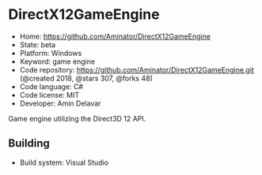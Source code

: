 # DirectX12GameEngine

- Home: https://github.com/Aminator/DirectX12GameEngine
- State: beta
- Platform: Windows
- Keyword: game engine
- Code repository: https://github.com/Aminator/DirectX12GameEngine.git (@created 2018, @stars 307, @forks 48)
- Code language: C#
- Code license: MIT
- Developer: Amin Delavar

Game engine utilizing the Direct3D 12 API.

## Building

- Build system: Visual Studio
